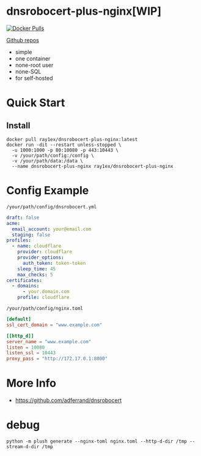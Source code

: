 # dnsrobocert-plus-nginx[WIP]

[![Docker Pulls](https://img.shields.io/docker/pulls/ray1ex/dnsrobocert-plus-nginx)](https://hub.docker.com/repository/docker/ray1ex/dnsrobocert-plus-nginx)

[Github repos](https://github.com/rexzhang/dnsrobocert-plus-nginx/)

- simple
- one container
- none-root user
- none-SQL
- for self-hosted

# Quick Start

## Install

```shell
docker pull ray1ex/dnsrobocert-plus-nginx:latest
docker run -dit --restart unless-stopped \ 
  -u 1000:1000 -p 80:10080 -p 443:10443 \
  -v /your/path/config:/config \
  -v /your/path/data:/data \
  --name dnsrobocert-plus-nginx ray1ex/dnsrobocert-plus-nginx
```

# Config Example

`/your/path/config/dnsrobocert.yml`

```yaml
draft: false
acme:
  email_account: your@email.com
  staging: false
profiles:
  - name: cloudflare
    provider: cloudflare
    provider_options:
      auth_token: token-token
    sleep_time: 45
    max_checks: 5
certificates:
  - domains:
      - your.domain.com
    profile: cloudflare
```

`/your/path/config/nginx.toml`

```toml
[default]
ssl_cert_domain = "www.example.com"

[[http_d]]
server_name = "www.example.com"
listen = 10080
listen_ssl = 10443
proxy_pass = "http://172.17.0.1:8000"
```

# More Info

- https://github.com/adferrand/dnsrobocert

# debug

```shell
python -m plush generate --nginx-toml nginx.toml --http-d-dir /tmp --stream-d-dir /tmp
```